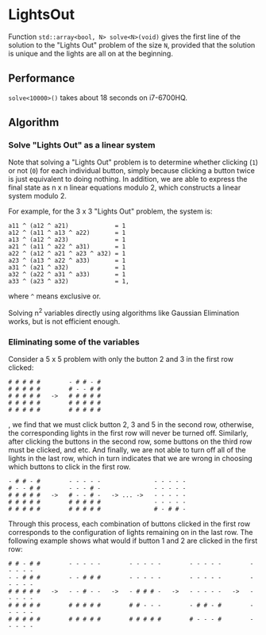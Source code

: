 # LightsOut

Function `std::array<bool, N> solve<N>(void)` gives the first line of the solution to the "Lights Out" problem of the size `N`, 
provided that the solution is unique and the lights are all on at the beginning. 

## Performance

`solve<10000>()` takes about 18 seconds on i7-6700HQ.

## Algorithm

### Solve "Lights Out" as a linear system

Note that solving a "Lights Out" problem is to determine whether clicking (`1`) or not (`0`) for each individual button, simply because clicking a button twice is just equivalent to doing nothing. In addition, we are able to express the final state as n x n linear equations modulo 2, which constructs a linear system modulo 2.

For example, for the 3 x 3 "Lights Out" problem, the system is:

    a11 ^ (a12 ^ a21)             = 1
    a12 ^ (a11 ^ a13 ^ a22)       = 1
    a13 ^ (a12 ^ a23)             = 1
    a21 ^ (a11 ^ a22 ^ a31)       = 1
    a22 ^ (a12 ^ a21 ^ a23 ^ a32) = 1
    a23 ^ (a13 ^ a22 ^ a33)       = 1
    a31 ^ (a21 ^ a32)             = 1
    a32 ^ (a22 ^ a31 ^ a33)       = 1
    a33 ^ (a23 ^ a32)             = 1,

where `^` means exclusive or. 

Solving n<sup>2</sup> variables directly using algorithms like Gaussian Elimination works, but is not efficient enough.

### Eliminating some of the variables

Consider a 5 x 5 problem with only the button 2 and 3 in the first row clicked: 

    # # # # #        - # # - #
    # # # # #        # - - # #
    # # # # #   ->   # # # # #
    # # # # #        # # # # #
    # # # # #        # # # # #

, we find that we must click button 2, 3 and 5 in the second row, otherwise, the corresponding lights in the first row will never be turned off. Similarly, after clicking the buttons in the second row, some buttons on the third row must be clicked, and etc. And finally, we are not able to turn off all of the lights in the last row, which in turn indicates that we are wrong in choosing which buttons to click in the first row.

    - # # - #        - - - - -               - - - - -
    # - - # #        - - - # -               - - - - -
    # # # # #   ->   # - - # -   -> ... ->   - - - - -
    # # # # #        # # # # #               - - - - -
    # # # # #        # # # # #               # - # # -

Through this process, each combination of buttons clicked in the first row corresponds to the configuration of lights remaining on in the last row. The following example shows what would if button 1 and 2 are clicked in the first row: 

    # # - # #        - - - - -        - - - - -        - - - - -        - - - - -
    - - # # #        - - # # #        - - - - -        - - - - -        - - - - -
    # # # # #   ->   - - # - -   ->   - # # # -   ->   - - - - -   ->   - - - - -
    # # # # #        # # # # #        # # - - -        - # # - #        - - - - -
    # # # # #        # # # # #        # # # # #        # - - - #        - - - - -















